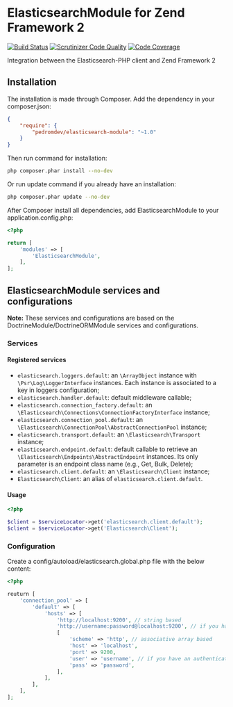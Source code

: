 # ElasticsearchModule for Zend Framework 2

[![Build Status](https://scrutinizer-ci.com/g/pedromdev/elasticsearch-module/badges/build.png?b=master)](https://scrutinizer-ci.com/g/pedromdev/elasticsearch-module/build-status/master) [![Scrutinizer Code Quality](https://scrutinizer-ci.com/g/pedromdev/elasticsearch-module/badges/quality-score.png?b=master)](https://scrutinizer-ci.com/g/pedromdev/elasticsearch-module/?branch=master) [![Code Coverage](https://scrutinizer-ci.com/g/pedromdev/elasticsearch-module/badges/coverage.png?b=master)](https://scrutinizer-ci.com/g/pedromdev/elasticsearch-module/?branch=master)

Integration between the Elasticsearch-PHP client and Zend Framework 2

## Installation

The installation is made through Composer. Add the dependency in your composer.json:

```json
{
    "require": {
        "pedromdev/elasticsearch-module": "~1.0"
    }
}
```
Then run command for installation:

```bash
php composer.phar install --no-dev
```

Or run update command if you already have an installation:

```bash
php composer.phar update --no-dev
```

After Composer install all dependencies, add ElasticsearchModule to your application.config.php:

```php
<?php

return [
    'modules' => [
        'ElasticsearchModule',
    ],
];
```

## ElasticsearchModule services and configurations

**Note:** These services and configurations are based on the DoctrineModule/DoctrineORMModule services and configurations.

### Services

#### Registered services
- `elasticsearch.loggers.default`: an `\ArrayObject` instance with `\Psr\Log\LoggerInterface` instances. Each instance is associated to a key in loggers configuration;
- `elasticsearch.handler.default`: default middleware callable;
- `elasticsearch.connection_factory.default`: an `\Elasticsearch\Connections\ConnectionFactoryInterface` instance;
- `elasticsearch.connection_pool.default`: an `\Elasticsearch\ConnectionPool\AbstractConnectionPool` instance;
- `elasticsearch.transport.default`: an `\Elasticsearch\Transport` instance;
- `elasticsearch.endpoint.default`: default callable to retrieve an `\Elasticsearch\Endpoints\AbstractEndpoint` instances. Its only parameter is an endpoint class name (e.g., Get, Bulk, Delete);
- `elasticsearch.client.default`: an `\Elasticsearch\Client` instance;
- `Elasticsearch\Client`: an alias of `elasticsearch.client.default`.

#### Usage

```php
<?php

$client = $serviceLocator->get('elasticsearch.client.default');
$client = $serviceLocator->get('Elasticsearch\Client');
```

### Configuration

Create a config/autoload/elasticsearch.global.php file with the below content:

```php
<?php

reuturn [
    'connection_pool' => [
        'default' => [
            'hosts' => [
                'http://localhost:9200', // string based
                'http://username:password@localhost:9200', // if you have an authentication layer
                [
                    'scheme' => 'http', // associative array based
                    'host' => 'localhost',
                    'port' => 9200,
                    'user' => 'username', // if you have an authentication layer
                    'pass' => 'password',
                ],
            ],
        ],
    ],
];
